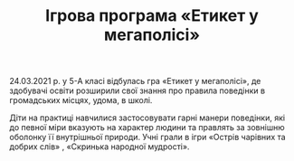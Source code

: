 ﻿---
title: Ігрова програма «Етикет у мегаполісі»
---

24.03.2021 р. у 5-А класі відбулась гра  «Етикет у мегаполісі», де  здобувачі освіти  розширили свої знання про правила поведінки в громадських місцях, удома, в школі.

Діти на практиці навчилися  застосовувати гарні манери поведінки,  які до певної міри вказують на характер людини та правлять за зовнішню оболонку її внутрішньої природи. Учні грали в ігри «Острів чарівних та добрих слів» , «Скринька народної мудрості».

<slideshow></slideshow>
